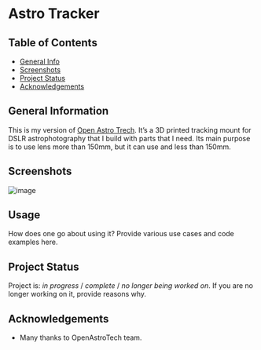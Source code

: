 # Astro Tracker

## Table of Contents
* [General Info](#general-information)
* [Screenshots](#screenshots)
* [Project Status](#project-status)
* [Acknowledgements](#acknowledgements)



## General Information
This is my version of [Open Astro Trech](https://openastrotech.com/). It’s a 3D printed tracking mount for DSLR astrophotography that I build with parts that I need. Its main purpose is to use lens more than 150mm, but it can use and less than 150mm.


## Screenshots
![image](./IMG/IMG_7255.PNG)


## Usage
How does one go about using it?
Provide various use cases and code examples here.


## Project Status
Project is: _in progress_ / _complete_ / _no longer being worked on_. If you are no longer working on it, provide reasons why.


## Acknowledgements
- Many thanks to OpenAstroTech team.
